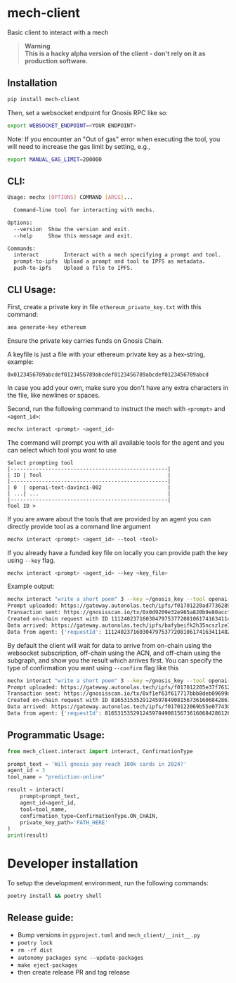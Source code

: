 # mech-client
Basic client to interact with a mech

> **Warning**<br />
> **This is a hacky alpha version of the client - don't rely on it as production software.**

## Installation

```bash
pip install mech-client
```

Then, set a websocket endpoint for Gnosis RPC like so:

```bash
export WEBSOCKET_ENDPOINT=<YOUR ENDPOINT>
```

Note: If you encounter an "Out of gas" error when executing the tool, you will need to increase the gas limit by setting, e.g.,

```bash
export MANUAL_GAS_LIMIT=200000
```

## CLI:

```bash
Usage: mechx [OPTIONS] COMMAND [ARGS]...

  Command-line tool for interacting with mechs.

Options:
  --version  Show the version and exit.
  --help     Show this message and exit.

Commands:
  interact        Interact with a mech specifying a prompt and tool.
  prompt-to-ipfs  Upload a prompt and tool to IPFS as metadata.
  push-to-ipfs    Upload a file to IPFS.
 ```

## CLI Usage:

First, create a private key in file `ethereum_private_key.txt` with this command:

```bash
aea generate-key ethereum
```
Ensure the private key carries funds on Gnosis Chain.

A keyfile is just a file with your ethereum private key as a hex-string, example:
```
0x0123456789abcdef0123456789abcdef0123456789abcdef0123456789abcd
```
In case you add your own, make sure you don't have any extra characters in the file, like newlines or spaces.

Second, run the following command to instruct the mech with `<prompt>` and `<agent_id>`:

```bash
mechx interact <prompt> <agent_id>
```

The command will prompt you with all available tools for the agent and you can select which tool you want to use

```
Select prompting tool
|--------------------------------------------------|
| ID | Tool                                        |
|--------------------------------------------------|
| 0  | openai-text-davinci-002                     |
| ...| ...                                         |
|--------------------------------------------------|
Tool ID > 
```

If you are aware about the tools that are provided by an agent you can directly provide tool as a command line argument

```bash
mechx interact <prompt> <agent_id> --tool <tool>
```

If you already have a funded key file on locally you can provide path the key using `--key` flag.

```bash
mechx interact <prompt> <agent_id> --key <key_file>
```

Example output:
```bash
mechx interact "write a short poem" 3 --key ~/gnosis_key --tool openai-text-davinci-003
Prompt uploaded: https://gateway.autonolas.tech/ipfs/f01701220ad773628911d12e28f005e3f249e990d684e5dba07542259195602f9afed30bf
Transaction sent: https://gnosisscan.io/tx/0x0d9209e32e965a820b9e80accfcd71ea3b1174b9758dd251c2e627a60ec426a5
Created on-chain request with ID 111240237160304797537720810617416341148235899500021985333360197012735240803849
Data arrived: https://gateway.autonolas.tech/ipfs/bafybeifk2h35ncszlze7t64rpblfo45rezc33xzbya3cjiyumtaioyat3e
Data from agent: {'requestId': 111240237160304797537720810617416341148235899500021985333360197012735240803849, 'result': "\n\nI am brave and I'm strong\nI don't hide away my song\nI am here and I'm proud\nMy voice will be heard loud!"}
```

By default the client will wait for data to arrive from on-chain using the websocket subscription, off-chain using the ACN, and off-chain using the subgraph, and show you the result which arrives first. You can specify the type of confirmation you want using `--confirm` flag like this

```bash
mechx interact "write a short poem" 3 --key ~/gnosis_key --tool openai-text-davinci-003 --confirm on-chain
Prompt uploaded: https://gateway.autonolas.tech/ipfs/f017012205e37f761221a8ba4005e91c36b94153e9432b8888ff2acae6b101dd5a5de6768
Transaction sent: https://gnosisscan.io/tx/0xf1ef63f617717bbb8deb09699af99aa39f10155d33796de2fd7eb61c9c1458b6
Created on-chain request with ID 81653153529124597849081567361606842861262371002932574194580478443414142139857
Data arrived: https://gateway.autonolas.tech/ipfs/f0170122069b55e077430a00f3cbc3b069347e901396f978ff160eb2b0a947872be1848b7
Data from agent: {'requestId': 81653153529124597849081567361606842861262371002932574194580478443414142139857, 'result': "\n\nA summer breeze, so sweet,\nA gentle reminder of summer's heat.\nThe sky so blue, no cloud in sight,\nA perfect day, a wondrous sight."}
```

## Programmatic Usage:

```python
from mech_client.interact import interact, ConfirmationType

prompt_text = 'Will gnosis pay reach 100k cards in 2024?'
agent_id = 3
tool_name = "prediction-online"

result = interact(
    prompt=prompt_text,
    agent_id=agent_id,
    tool=tool_name,
    confirmation_type=ConfirmationType.ON_CHAIN,
    private_key_path='PATH_HERE'
)
print(result)
```

# Developer installation
To setup the development environment, run the following commands:

```bash
poetry install && poetry shell
```

## Release guide:

- Bump versions in `pyproject.toml` and `mech_client/__init__.py`
- `poetry lock`
- `rm -rf dist`
- `autonomy packages sync --update-packages`
- `make eject-packages`
- then create release PR and tag release
